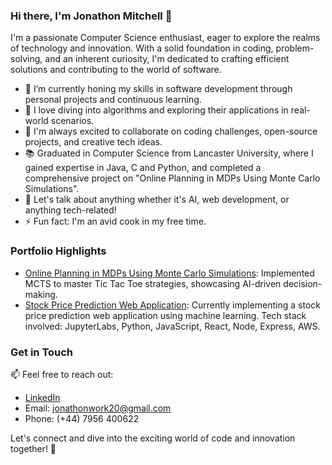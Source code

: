 ### Hi there, I'm Jonathon Mitchell 👋

I'm a passionate Computer Science enthusiast, eager to explore the realms of technology and innovation. With a solid foundation in coding, problem-solving, and an inherent curiosity, I'm dedicated to crafting efficient solutions and contributing to the world of software.

- 🔭 I’m currently honing my skills in software development through personal projects and continuous learning.
- 🌱 I love diving into algorithms and exploring their applications in real-world scenarios.
- 👯 I'm always excited to collaborate on coding challenges, open-source projects, and creative tech ideas.
- 📚 Graduated in Computer Science from Lancaster University, where I gained expertise in Java, C and Python, and completed a comprehensive project on "Online Planning in MDPs Using Monte Carlo Simulations".
- 💬 Let's talk about anything whether it's AI, web development, or anything tech-related!
- ⚡ Fun fact: I'm an avid cook in my free time.

### Portfolio Highlights

- [Online Planning in MDPs Using Monte Carlo Simulations](https://github.com/JonathonMitchellCode/Online-Planning-in-MDPs-Using-Monte-Carlo-Simulations): Implemented MCTS to master Tic Tac Toe strategies, showcasing AI-driven decision-making.
- [Stock Price Prediction Web Application](https://github.com/JonathonMitchellCode/Stock-Prediction-Web-App): Currently implementing a stock price prediction web application using machine learning. Tech stack involved: JupyterLabs, Python, JavaScript, React, Node, Express, AWS.


### Get in Touch

📫 Feel free to reach out:
- [LinkedIn](https://www.linkedin.com/in/jonathonmitchell20/)
- Email: jonathonwork20@gmail.com
- Phone: (+44) 7956 400622

Let's connect and dive into the exciting world of code and innovation together! 🚀
